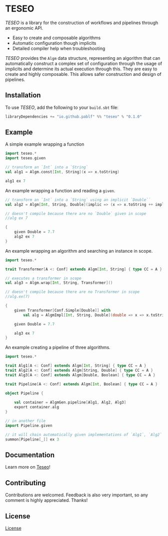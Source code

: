 # TESEO

*TESEO* is a library for the construction of workflows and pipelines through an ergonomic API.

- Easy to create and composable algorithms
- Automatic configuration though implicits
- Detailed compiler help when troubleshooting

*TESEO* provides the `Algm` data structure, representing an algorithm that can automatically construct a complex set of configuration through the usage of implicits and determine its actual execution through this. They are easy to create and highly composable. This allows safer construction and design of pipelines.

## Installation

To use *TESEO*, add the following to your `build.sbt` file:

```scala
libraryDependencies += "io.github.pablf" %% "teseo" % "0.1.0"
```

## Example

A simple example wrapping a function

```scala mdoc
import teseo.*
import teseo.given

// transform an `Int` into a `String`
val alg1 = Algm.const[Int, String](x => x.toString)

alg1 ex 7
```

An example wrapping a function and reading a `given`.

```scala mdoc
// transform an `Int` into a `String` using an implicit `Double``
val alg2 = Algm[Int, String, Double](implic => (x => x.toString ++ implic.toString))

// doesn't compile because there are no `Double` given in scope
//alg ex 7

{
    given Double = 7.7
    alg2 ex 7
}
```

An example wrapping an algorithm and searching an instance in scope.

```scala mdoc
import teseo.*

trait Transformer[A <: Conf] extends Algm[Int, String] { type CC = A }

// executes a transformer in scope
val alg3 = Algm.wrap[Int, String, Transformer]()

// doesn't compile because there are no Transformer in scope
//alg.ex(7) 

{
    given Transformer[Conf.Simple[Double]] with
        val alg = AlgmImpl[Int, String, Double](double => x => x.toString ++ double.toString)

    given Double = 7.7

    alg3 ex 7
}
```

An example creating a pipeline of three algorithms.
```scala
import teseo.*

trait Alg1[A <: Conf] extends Algm[Int, String] { type CC = A }
trait Alg2[A <: Conf] extends Algm[String, Double] { type CC = A }
trait Alg3[A <: Conf] extends Algm[Double, Boolean] { type CC = A }

trait Pipeline[A <: Conf] extends Algm[Int, Boolean] { type CC = A }

object Pipeline {
    
    val container = AlgmGen.pipeline[Alg1, Alg2, Alg3]
    export container.alg
}

// in another file
import Pipeline.given

// it will chain automatically given implementations of `Alg1`, `Alg2` and `Alg3`.
summon[Pipeline[_]] ex 3
```


## Documentation

Learn more on [Teseo](https://teseo.github.io)!

## Contributing

Contributions are welcomed. Feedback is also very important, so any comment is highly appreciated. Thanks!

## License

[License](LICENSE)
